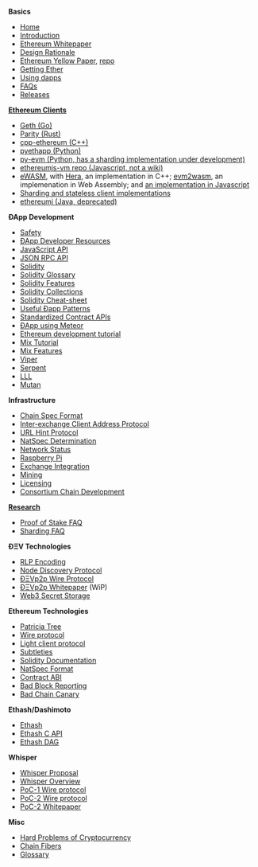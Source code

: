 **Basics** 
- [Home](https://github.com/ethereum/wiki/wiki/)
- [Introduction](https://github.com/ethereum/wiki/wiki/Ethereum-introduction)
- [Ethereum Whitepaper](https://github.com/ethereum/wiki/wiki/White-Paper)
- [Design Rationale](https://github.com/ethereum/wiki/wiki/Design-Rationale)
- [Ethereum Yellow Paper](https://ethereum.github.io/yellowpaper/paper.pdf), [repo](http://github.com/ethereum/yellowpaper)
- [Getting Ether](https://github.com/ethereum/wiki/wiki/Getting-Ether)
- [Using dapps](https://github.com/ethereum/wiki/wiki/Decentralized-apps-(dapps))
- [FAQs](https://github.com/ethereum/wiki/wiki/FAQs)
- [Releases](https://github.com/ethereum/wiki/wiki/Releases)

**[Ethereum Clients](https://github.com/ethereum/wiki/wiki/Clients)**
- [Geth (Go)](https://github.com/ethereum/go-ethereum/wiki) 
- [Parity (Rust)](https://github.com/paritytech/parity/wiki)
- [cpp-ethereum (C++)](http://www.ethdocs.org/en/latest/ethereum-clients/cpp-ethereum/)
- [pyethapp (Python)](https://github.com/ethereum/pyethapp/wiki) 
- [py-evm (Python, has a sharding implementation under development)](https://github.com/ethereum/py-evm)
- [ethereumjs-vm repo (Javascript, not a wiki)](https://github.com/ethereumjs/ethereumjs-vm)
- [eWASM](https://github.com/ewasm), with [Hera](https://github.com/ewasm/hera), an implementation in C++; [evm2wasm](https://github.com/ewasm/evm2wasm), an implemenation in Web Assembly; and [an implementation in Javascript](https://github.com/ewasm/ewasm-kernel)
- [Sharding and stateless client implementations](https://github.com/ethereum/wiki/wiki/Sharding-and-stateless-client-implementations)
- [ethereumj (Java, deprecated)](https://github.com/ethereum/ethereumj)

**ÐApp Development**
- [Safety](https://github.com/ethereum/wiki/wiki/Safety)
- [ÐApp Developer Resources](https://github.com/ethereum/wiki/wiki/Dapp-Developer-Resources)
- [JavaScript API](https://github.com/ethereum/wiki/wiki/JavaScript-API)
- [JSON RPC API](https://github.com/ethereum/wiki/wiki/JSON-RPC)
- [Solidity](https://solidity.readthedocs.org/en/latest/)
- [Solidity Glossary](https://github.com/ethereum/wiki/wiki/Solidity-Glossary)
- [Solidity Features](https://github.com/ethereum/wiki/wiki/Solidity-Features)
- [Solidity Collections](https://github.com/ethereum/wiki/wiki/Solidity-Collections)
- [Solidity Cheat-sheet](https://github.com/manojpramesh/solidity-cheatsheet)
- [Useful Ðapp Patterns](https://github.com/ethereum/wiki/wiki/Useful-Ðapp-Patterns)
- [Standardized Contract APIs](https://github.com/ethereum/wiki/wiki/Standardized_Contract_APIs)
- [ÐApp using Meteor](https://github.com/ethereum/wiki/wiki/Dapp-using-Meteor)
- [Ethereum development tutorial](https://github.com/ethereum/wiki/wiki/Ethereum-Development-Tutorial)
- [Mix Tutorial](https://github.com/ethereum/wiki/wiki/Mix:-The-DApp-IDE)
- [Mix Features](https://github.com/ethereum/wiki/wiki/Mix-Features)
- [Viper](https://github.com/ethereum/viper)
- [Serpent](https://github.com/ethereum/wiki/wiki/Serpent)
- [LLL](https://github.com/ethereum/cpp-ethereum/wiki/LLL)
- [Mutan](https://github.com/obscuren/mutan)

**Infrastructure**
- [Chain Spec Format](https://github.com/ethereum/wiki/wiki/Ethereum-Chain-Spec-Format)
- [Inter-exchange Client Address Protocol](https://github.com/ethereum/wiki/wiki/ICAP:-Inter-exchange-Client-Address-Protocol)
- [URL Hint Protocol](https://github.com/ethereum/wiki/wiki/URL-Hint-Protocol)
- [NatSpec Determination](https://github.com/ethereum/wiki/wiki/NatSpec-Determination)
- [Network Status](https://github.com/ethereum/wiki/wiki/Network-Status)
- [Raspberry Pi](https://github.com/ethereum/wiki/wiki/Raspberry-Pi-instructions)
- [Exchange Integration](https://github.com/ethereum/wiki/wiki/Exchange-Integration)
- [Mining](https://github.com/ethereum/wiki/wiki/Mining)
- [Licensing](https://github.com/ethereum/wiki/wiki/Licensing)
- [Consortium Chain Development](https://github.com/ethereum/wiki/wiki/Consortium-Chain-Development)

**[Research](https://ethresear.ch)**

- [Proof of Stake FAQ](https://github.com/ethereum/wiki/wiki/Proof-of-Stake-FAQ)
- [Sharding FAQ](https://github.com/ethereum/wiki/wiki/Sharding-FAQ)

**ÐΞV Technologies**
- [RLP Encoding](https://github.com/ethereum/wiki/wiki/RLP)
- [Node Discovery Protocol](https://github.com/ethereum/wiki/wiki/Node-discovery-protocol)
- [ÐΞVp2p Wire Protocol](https://github.com/ethereum/wiki/wiki/%C3%90%CE%9EVp2p-Wire-Protocol)
- [ÐΞVp2p Whitepaper](https://github.com/ethereum/wiki/wiki/libp2p-Whitepaper) (WiP)
- [Web3 Secret Storage](https://github.com/ethereum/wiki/wiki/Web3-Secret-Storage-Definition)

**Ethereum Technologies**
- [Patricia Tree](https://github.com/ethereum/wiki/wiki/Patricia-Tree)
- [Wire protocol](https://github.com/ethereum/wiki/wiki/Ethereum-Wire-Protocol)
- [Light client protocol](https://github.com/ethereum/wiki/wiki/Light-client-protocol)
- [Subtleties](https://github.com/ethereum/wiki/wiki/Subtleties)
- [Solidity Documentation](https://solidity.readthedocs.io/en/latest/)
- [NatSpec Format](https://github.com/ethereum/wiki/wiki/Ethereum-Natural-Specification-Format)
- [Contract ABI](https://github.com/ethereum/wiki/wiki/Ethereum-Contract-ABI)
- [Bad Block Reporting](http://github.com/ethereum/wiki/wiki/Bad-Block-Reporting)
- [Bad Chain Canary](http://github.com/ethereum/wiki/wiki/Bad-Chain-Canary)

**Ethash/Dashimoto**
- [Ethash](https://github.com/ethereum/wiki/wiki/Ethash)
- [Ethash C API](https://github.com/ethereum/wiki/wiki/Ethash-C-API)
- [Ethash DAG](https://github.com/ethereum/wiki/wiki/Ethash-DAG)

**Whisper**
- [Whisper Proposal](https://github.com/ethereum/wiki/wiki/Whisper)
- [Whisper Overview](https://github.com/ethereum/wiki/wiki/Whisper-Overview)
- [PoC-1 Wire protocol](https://github.com/ethereum/wiki/wiki/Whisper-Wire-Protocol)
- [PoC-2 Wire protocol](https://github.com/ethereum/wiki/wiki/Whisper-PoC-2-Wire-Protocol)
- [PoC-2 Whitepaper](https://github.com/ethereum/wiki/wiki/Whisper-PoC-2-Protocol-Spec)

**Misc**
- [Hard Problems of Cryptocurrency](https://github.com/ethereum/wiki/wiki/Problems)
- [Chain Fibers](https://github.com/ethereum/wiki/wiki/Chain-Fibers-Redux)
- [Glossary](https://github.com/ethereum/wiki/wiki/Glossary)